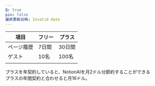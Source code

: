 ```yaml
---
Q: true
pin: false
最終更新日時: Invalid date
---
```

  

|項目|フリー|プラス|
|---|---|---|
|ページ履歴|7日間|30日間|
|ゲスト|10名|100名|
||||

  

プラスを年契約していると、NotionAIを月2ドル分節約することができる  
プラスの年間契約と合わせると月16ドル。